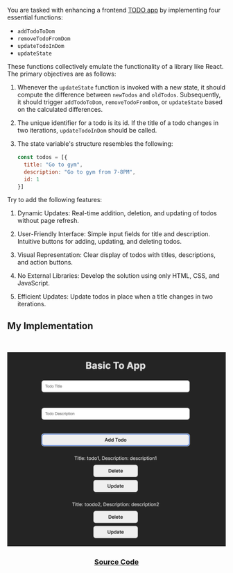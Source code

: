 You are tasked with enhancing a frontend [TODO app](index.html) by implementing four essential functions: 
 - `addTodoToDom`
 - `removeTodoFromDom`
 - `updateTodoInDom`
 - `updateState`

These functions collectively emulate the functionality of a library like React. The primary objectives are as follows:

1. Whenever the `updateState` function is invoked with a new state, it should compute the difference between `newTodos` and `oldTodos`. Subsequently, it should trigger `addTodoToDom`, `removeTodoFromDom`, or `updateState` based on the calculated differences.

2. The unique identifier for a todo is its id. If the title of a todo changes in two iterations, `updateTodoInDom` should be called.

3. The state variable's structure resembles the following:
    ```js
    const todos = [{
      title: "Go to gym",
      description: "Go to gym from 7-8PM",
      id: 1
    }]
    ```


Try to add the following features:

1. Dynamic Updates:
    Real-time addition, deletion, and updating of todos without page refresh.

2. User-Friendly Interface:
    Simple input fields for title and description.
    Intuitive buttons for adding, updating, and deleting todos.

3. Visual Representation:
    Clear display of todos with titles, descriptions, and action buttons.

4. No External Libraries:
    Develop the solution using only HTML, CSS, and JavaScript.

5. Efficient Updates:
    Update todos in place when a title changes in two iterations.


## My Implementation
<br>

![Jio Network blocking the view? Network switch reveals the magic!](./result.jpg)

<h3 align="center">

[Source Code](./index.html)

<h3>